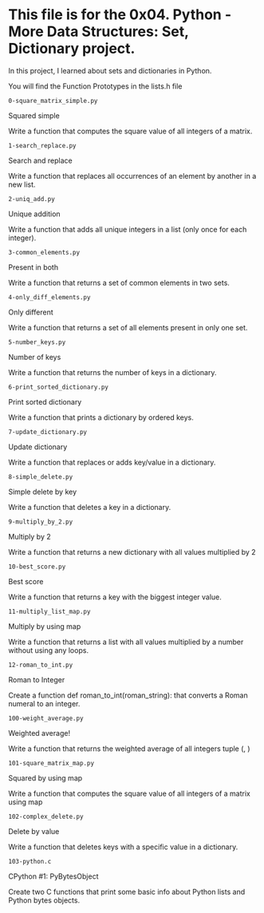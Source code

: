 # This file is for the 0x04. Python - More Data Structures: Set, Dictionary project.

In this project, I learned about sets and dictionaries in Python.

You will find the Function Prototypes in the lists.h file

```0-square_matrix_simple.py```

Squared simple

Write a function that computes the square value of all integers of a matrix.

```1-search_replace.py```

Search and replace

Write a function that replaces all occurrences of an element by another in a new list.

```2-uniq_add.py```

Unique addition

Write a function that adds all unique integers in a list (only once for each integer).

```3-common_elements.py```

Present in both

Write a function that returns a set of common elements in two sets.

```4-only_diff_elements.py```

Only different

Write a function that returns a set of all elements present in only one set.

```5-number_keys.py```

Number of keys

Write a function that returns the number of keys in a dictionary.

```6-print_sorted_dictionary.py```

Print sorted dictionary

Write a function that prints a dictionary by ordered keys.

```7-update_dictionary.py```

Update dictionary

Write a function that replaces or adds key/value in a dictionary.

```8-simple_delete.py```

Simple delete by key

Write a function that deletes a key in a dictionary.

```9-multiply_by_2.py```

Multiply by 2

Write a function that returns a new dictionary with all values multiplied by 2

```10-best_score.py```

Best score

Write a function that returns a key with the biggest integer value.

```11-multiply_list_map.py```

Multiply by using map

Write a function that returns a list with all values multiplied by a number without using any loops.

```12-roman_to_int.py```

Roman to Integer

Create a function def roman_to_int(roman_string): that converts a Roman numeral to an integer.

```100-weight_average.py```

Weighted average!

Write a function that returns the weighted average of all integers tuple (<score>, <weight>)

```101-square_matrix_map.py```

Squared by using map

Write a function that computes the square value of all integers of a matrix using map

```102-complex_delete.py```

Delete by value

Write a function that deletes keys with a specific value in a dictionary.

```103-python.c```

CPython #1: PyBytesObject

Create two C functions that print some basic info about Python lists and Python bytes objects.
